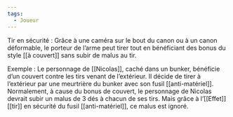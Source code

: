 ```yaml
---
tags:
  - Joueur
---
```

Tir en sécurité : 
	Grâce à une caméra sur le bout du canon ou à un canon déformable, le porteur de l’arme peut tirer tout en bénéficiant des bonus du style [[à couvert]] sans subir de malus au tir.

Exemple : 
	Le personnage de [[Nicolas]], caché dans un bunker, bénéficie d’un couvert contre les tirs venant de l’extérieur. Il décide de tirer à l’extérieur par une meurtrière du bunker avec son fusil [[anti-matériel]]. Normalement, à cause du bonus de couvert, le personnage de Nicolas devrait subir un malus de 3 dés à chacun de ses tirs. Mais grâce à l’[[Effet]] [[tir]] en sécurité du fusil [[anti-matériel]], ce malus est ignoré.